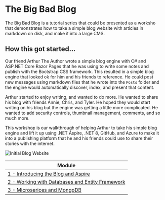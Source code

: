 # The Big Bad Blog
The Big Bad Blog is a tutorial series that could be presented as a worksho that demonstrates how to take a simple blog website with articles in markdown on disk, and make it into a large CMS.

## How this got started...

Our friend Arthur The Author wrote a simple blog engine with C# and ASP.NET Core Razor Pages that he was using to write some notes and publish with the Bootstrap CSS framework. This resulted in a simple blog engine that looked ok for him and his friends to reference.  He could post new messages using markdown files that he wrote into the `Posts` folder and the engine would automatically discover, index, and present that content.

Arthur started to enjoy writing, and wanted to do more.  He wanted to share his blog with friends Annie, Chris, and Tyler.  He hoped they would start writing on his blog but the engine was getting a little more complicated.  He wanted to add security controls, thumbnail management, comments, and so much more.

This workshop is our walkthrough of helping Arthur to take his simple blog engine and lift it up using .NET Aspire, .NET 8, GitHub, and Azure to make it into a publishing platform that he and his friends could use to share their stories with the internet. 

![Initial Blog Website](docs/img/0-Starter.png)

| Module |
| --- |
| [1 - Introducing the Blog and Aspire](docs/1-Introduction.md) |
| [2 - Working with Databases and Entity Framework](docs/2-Database.md) |
| [3 - Microserices and MongoDB](docs/3-Microservices.md) |
